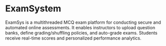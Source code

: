 # ExamSystem
ExamSys is a multithreaded MCQ exam platform for conducting secure and automated online assessments. It enables instructors to upload question banks, define grading/shuffling policies, and auto-grade exams. Students receive real-time scores and personalized performance analytics.
